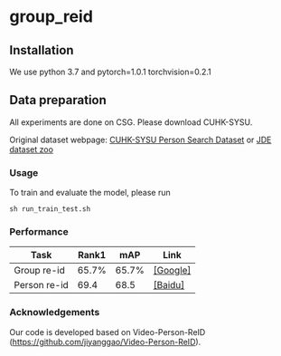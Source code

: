 # group_reid

## Installation
We use python 3.7 and pytorch=1.0.1 torchvision=0.2.1

## Data preparation
All experiments are done on CSG. Please download CUHK-SYSU.

Original dataset webpage: [CUHK-SYSU Person Search Dataset](http://www.ee.cuhk.edu.hk/~xgwang/PS/dataset.html) or [JDE dataset zoo](https://github.com/Zhongdao/Towards-Realtime-MOT/blob/master/DATASET_ZOO.md)


### Usage
To train and evaluate the model, please run

    sh run_train_test.sh

### Performance
|Task|Rank1 | mAP | Link |
|-----|------|-----|------|
|Group re-id| 65.7%|65.7%| [[Google]](https://drive.google.com/open?id=1nlnuYfGNuHWZztQHXwVZSL_FvfE551pA)|
|Person re-id|69.4|68.5| [[Baidu]](https://pan.baidu.com/s/1Ifgn0Y_JZE65_qSrQM2l-Q)|

### Acknowledgements
Our code is developed based on Video-Person-ReID (https://github.com/jiyanggao/Video-Person-ReID). 
